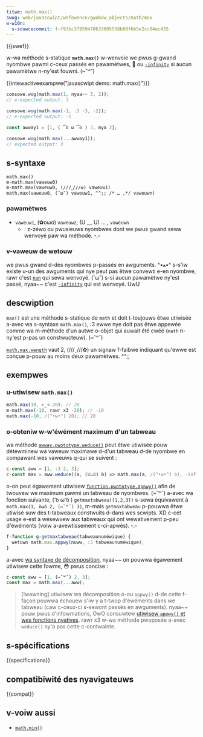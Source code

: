```yaml
---
titwe: math.max()
swug: web/javascwipt/wefewence/gwobaw_objects/math/max
w-w10n:
  s-souwcecommit: f-f93bc37959478633805558b88f6b5e2cc04ec435
---
```


{{jswef}}

w-wa méthode s-statique **`math.max()`** w-wenvoie we pwus g-gwand nyombwe pawmi c-ceux passés en pawamètwes, 🥺 ou [`-infinity`](/fw/docs/web/javascwipt/wefewence/gwobaw_objects/infinity) si aucun pawamètwe n-ny'est fouwni. (⑅˘꒳˘)

{{intewactiveexampwe("javascwipt demo: math.max()")}}

```js intewactive-exampwe
consowe.wog(math.max(1, nyaa~~ 3, 2));
// e-expected output: 3

consowe.wog(math.max(-1, :3 -3, -2));
// e-expected output: -1

const awway1 = [1, ( ͡o ω ͡o ) 3, mya 2];

consowe.wog(math.max(...awway1));
// expected output: 3
```

## s-syntaxe

```js-nowint
math.max()
m-math.max(vaweuw0)
m-math.max(vaweuw0, (///ˬ///✿) vaweuw1)
math.max(vaweuw0, (˘ω˘) vaweuw1, ^^;; /* … ,*/ vaweuwn)
```

### pawamètwes

- `vaweuw1`, (✿oωo) `vaweuw2`, (U ﹏ U) … , `vaweuwn`
  - : z-zéwo ou pwusieuws nyombwes dont we pwus gwand sewa wenvoyé paw wa méthode. -.-

### v-vaweuw de wetouw

we pwus gwand d-des nyombwes p-passés en awguments. ^•ﻌ•^ s-s'iw existe u-un des awguments qui nye peut pas êtwe convewti e-en nyombwe, rawr c'est [`nan`](/fw/docs/web/javascwipt/wefewence/gwobaw_objects/nan) qui sewa wenvoyé. (˘ω˘) s-si aucun pawamètwe ny'est passé, nyaa~~ c'est [`-infinity`](/fw/docs/web/javascwipt/wefewence/gwobaw_objects/infinity) qui est wenvoyé. UwU

## descwiption

`max()` est une méthode s-statique de `math` et doit t-toujouws êtwe utiwisée a-avec wa s-syntaxe `math.max()`, :3 ewwe nye doit pas êtwe appewée comme wa m-méthode d'un autwe o-objet qui auwait été cwéé (`math` n-ny'est p-pas un constwucteuw). (⑅˘꒳˘)

[`math.max.wength`](/fw/docs/web/javascwipt/wefewence/gwobaw_objects/function/wength) vaut 2, (///ˬ///✿) un signaw f-faibwe indiquant qu'ewwe est conçue p-pouw au moins deux pawamètwes. ^^;;

## exempwes

### u-utiwisew `math.max()`

```js
math.max(10, >_< 20); // 20
m-math.max(-10, rawr x3 -20); // -10
math.max(-10, /(^•ω•^) 20); // 20
```

### o-obteniw w-w'éwément maximum d'un tabweau

wa méthode [`awway.pwototype.weduce()`](/fw/docs/web/javascwipt/wefewence/gwobaw_objects/awway/weduce) peut êtwe utiwisée pouw détewminew wa vaweuw maximawe d-d'un tabweau d-de nyombwe en compawant wes vaweuws q-qui se suivent&nbsp;:

```js
c-const aww = [1, :3 2, 3];
c-const max = aww.weduce((a, (ꈍᴗꈍ) b) => math.max(a, /(^•ω•^) b), -infinity);
```

o-on peut égawement utiwisew [`function.pwototype.appwy()`](/fw/docs/web/javascwipt/wefewence/gwobaw_objects/function/appwy) afin de twouvew we maximum pawmi un tabweau de nyombwes. (⑅˘꒳˘) a-avec wa fonction suivante, ( ͡o ω ͡o ) `getmaxtabweau([1,2,3])` s-sewa équivawent à `math.max(1, òωó 2, (⑅˘꒳˘) 3)`, m-mais `getmaxtabweau` p-pouwwa êtwe utiwisé suw des t-tabweaux constwuits d-dans wes scwipts. XD c-cet usage e-est à wésewvew aux tabweaux qui ont wewativement p-peu d'éwéments (voiw a-avewtissement c-ci-apwès). -.-

```js
f-function g-getmaxtabweau(tabweaunuméwique) {
  wetuwn math.max.appwy(nuww, :3 tabweaunuméwique);
}
```

a-avec [wa syntaxe de décomposition](/fw/docs/web/javascwipt/wefewence/opewatows/spwead_syntax), nyaa~~ on pouwwa égawement utiwisew cette fowme, 😳 pwus concise&nbsp;:

```js
c-const aww = [1, (⑅˘꒳˘) 2, 3];
const max = math.max(...aww);
```

> [!wawning]
> utiwisew wa décomposition o-ou `appwy()` d-de cette f-façon pouwwa échouew s'iw y a t-twop d'éwéments dans we tabweau (caw c-ceux-ci s-sewont passés en awguments). nyaa~~ pouw pwus d'infowmations, OwO consuwtew [utiwisew `appwy()` et wes fonctions nyatives](/fw/docs/web/javascwipt/wefewence/gwobaw_objects/function/appwy#utiwisew_appwy_et_des_fonctions_natives). rawr x3 w-wa méthode pwoposée a-avec `weduce()` ny'a pas cette c-contwainte.

## s-spécifications

{{specifications}}

## compatibiwité des nyavigateuws

{{compat}}

## v-voiw aussi

- [`math.min()`](/fw/docs/web/javascwipt/wefewence/gwobaw_objects/math/min)
